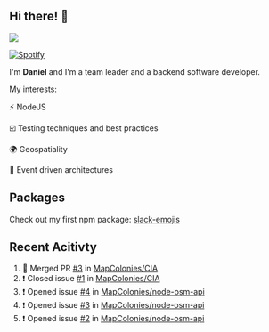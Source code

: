 ## Hi there! 👋

<p>
  <img src="https://github-readme-stats.vercel.app/api?username=syncush&theme=tokyonight">
</p>

[![Spotify](https://novatorem-rust.vercel.app/api/spotify)](https://open.spotify.com/user/syncush)

I'm **Daniel** and I'm a team leader and a backend software developer.

My interests:

⚡ NodeJS

☑️ Testing techniques and best practices

🌍 Geospatiality

🧠 Event driven architectures

## Packages
Check out my first npm package: [slack-emojis](https://www.npmjs.com/package/slack-emojis)

## Recent Acitivty
<!--START_SECTION:activity-->
1. 🎉 Merged PR [#3](https://github.com/MapColonies/CIA/pull/3) in [MapColonies/CIA](https://github.com/MapColonies/CIA)
2. ❗️ Closed issue [#1](https://github.com/MapColonies/CIA/issues/1) in [MapColonies/CIA](https://github.com/MapColonies/CIA)
3. ❗️ Opened issue [#4](https://github.com/MapColonies/node-osm-api/issues/4) in [MapColonies/node-osm-api](https://github.com/MapColonies/node-osm-api)
4. ❗️ Opened issue [#3](https://github.com/MapColonies/node-osm-api/issues/3) in [MapColonies/node-osm-api](https://github.com/MapColonies/node-osm-api)
5. ❗️ Opened issue [#2](https://github.com/MapColonies/node-osm-api/issues/2) in [MapColonies/node-osm-api](https://github.com/MapColonies/node-osm-api)
<!--END_SECTION:activity-->
